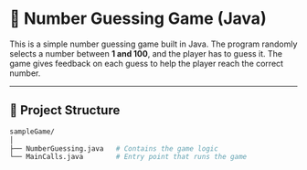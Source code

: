 # 🎯 Number Guessing Game (Java)

This is a simple number guessing game built in Java. 
The program randomly selects a number between **1 and 100**, and the player has to guess it. 
The game gives feedback on each guess to help the player reach the correct number.

---

## 📁 Project Structure

```bash
sampleGame/
│
├── NumberGuessing.java   # Contains the game logic
└── MainCalls.java        # Entry point that runs the game
